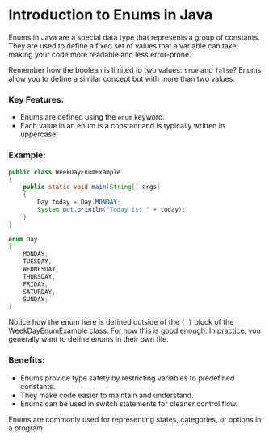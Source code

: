 # Introduction to Enums in Java

Enums in Java are a special data type that represents a group of constants. They are used to define a fixed set of values that a variable can take, making your code more readable and less error-prone.

Remember how the boolean is limited to two values: `true` and `false`? Enums allow you to define a similar concept but with more than two values. 


### Key Features:
- Enums are defined using the `enum` keyword.
- Each value in an enum is a constant and is typically written in uppercase.

### Example:

```java
public class WeekDayEnumExample
{
    public static void main(String[] args)
    {
        Day today = Day.MONDAY;
        System.out.println("Today is: " + today);
    }
}

enum Day
{
    MONDAY,
    TUESDAY,
    WEDNESDAY,
    THURSDAY,
    FRIDAY,
    SATURDAY,
    SUNDAY;
}
```

Notice how the enum here is defined outside of the `{ }` block of the WeekDayEnumExample class. For now this is good enough. In practice, you generally want to define enums in their own file.

### Benefits:
- Enums provide type safety by restricting variables to predefined constants.
- They make code easier to maintain and understand.
- Enums can be used in switch statements for cleaner control flow.

Enums are commonly used for representing states, categories, or options in a program.